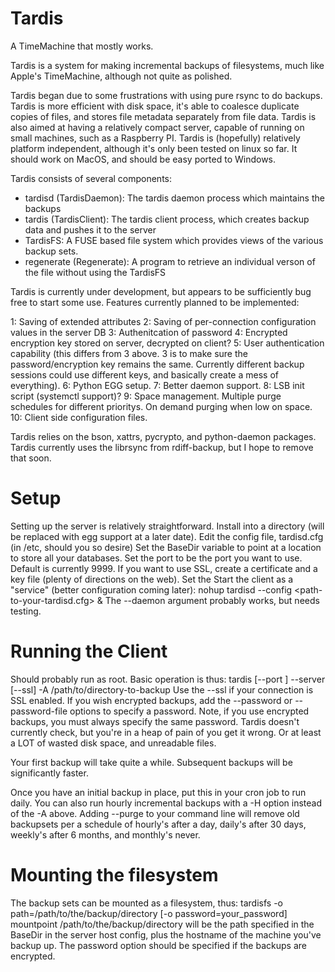 Tardis
======

A TimeMachine that mostly works.

Tardis is a system for making incremental backups of filesystems, much like Apple's TimeMachine,
although not quite as polished.

Tardis began due to some frustrations with using pure rsync to do backups.  Tardis is more efficient with disk space,
it's able to coalesce duplicate copies of files, and stores file metadata separately from file data.  Tardis is also aimed
at having a relatively compact server, capable of running on small machines, such as a Raspberry PI.  Tardis is (hopefully)
relatively platform independent, although it's only been tested on linux so far.  It should work on MacOS, and should be
easy ported to Windows.

Tardis consists of several components:
* tardisd (TardisDaemon): The tardis daemon process which maintains the backups
* tardis  (TardisClient): The tardis client process, which creates backup data and pushes it to the server
* TardisFS: A FUSE based file system which provides views of the various backup sets.
* regenerate (Regenerate): A program to retrieve an individual verson of the file without using the TardisFS

Tardis is currently under development, but appears to be sufficiently bug free to start some use.
Features currently planned to be implemented:

1: Saving of extended attributes
2: Saving of per-connection configuration values in the server DB
3: Authenitcation of password
4: Encrypted encryption key stored on server, decrypted on client?
5: User authentication capability (this differs from 3 above. 3 is to make sure the password/encryption key remains the same.  Currently different backup sessions could use different keys, and basically create a mess of everything).
6: Python EGG setup.
7: Better daemon support.
8: LSB init script (systemctl support)?
9: Space management.  Multiple purge schedules for different prioritys.  On demand purging when low on space.
10: Client side configuration files.

Tardis relies on the bson, xattrs, pycrypto, and python-daemon packages.
Tardis currently uses the librsync from rdiff-backup, but I hope to remove that soon.

Setup
=====
Setting up the server is relatively straightforward.
Install into a directory (will be replaced with egg support at a later date).
Edit the config file, tardisd.cfg (in /etc, should you so desire)
Set the BaseDir variable to point at a location to store all your databases.
Set the port to be the port you want to use.  Default is currently 9999.
If you want to use SSL, create a certificate and a key file (plenty of directions on the web).
Set the 
Start the client as a "service" (better configuration coming later):
  nohup tardisd --config <path-to-your-tardisd.cfg> &
The --daemon argument probably works, but needs testing.

Running the Client
==================
Should probably run as root.  Basic operation is thus:
  tardis [--port <targetPort>] --server <host> [--ssl] -A /path/to/directory-to-backup <more paths here>
Use the --ssl if your connection is SSL enabled.
If you wish encrypted backups, add the --password or --password-file options to specify a password.  Note, if you use encrypted backups, you must always specify the same password.  Tardis doesn't currently check, but you're in a heap of pain of you get it wrong.  Or at least a LOT of wasted disk space, and unreadable files.

Your first backup will take quite a while.  Subsequent backups will be significantly faster.

Once you have an initial backup in place, put this in your cron job to run daily.
You can also run hourly incremental backups with a -H option instead of the -A above.
Adding --purge to your command line will remove old backupsets per a schedule of hourly's after a day, daily's after 30 days, weekly's after 6 months, and monthly's never.

Mounting the filesystem
=======================
The backup sets can be mounted as a filesystem, thus:
   tardisfs -o path=/path/to/the/backup/directory [-o password=your_password] mountpoint
/path/to/the/backup/directory will be the path specified in the BaseDir in the server host config, plus the hostname of the machine you've backup up.  The password option should be specified if the backups are encrypted.


